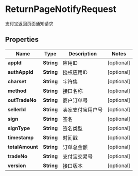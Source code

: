 

# ReturnPageNotifyRequest

支付宝返回页面通知请求

## Properties

| Name | Type | Description | Notes |
|------------ | ------------- | ------------- | -------------|
|**appId** | **String** | 应用ID |  [optional] |
|**authAppId** | **String** | 授权应用ID |  [optional] |
|**charset** | **String** | 字符集 |  [optional] |
|**method** | **String** | 接口名称 |  [optional] |
|**outTradeNo** | **String** | 商户订单号 |  [optional] |
|**sellerId** | **String** | 卖家支付宝用户号 |  [optional] |
|**sign** | **String** | 签名 |  [optional] |
|**signType** | **String** | 签名类型 |  [optional] |
|**timestamp** | **String** | 时间戳 |  [optional] |
|**totalAmount** | **String** | 订单总金额 |  [optional] |
|**tradeNo** | **String** | 支付宝交易号 |  [optional] |
|**version** | **String** | 接口版本 |  [optional] |




